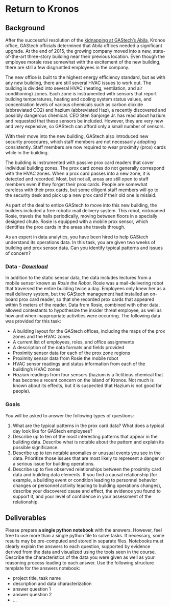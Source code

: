 # Return to Kronos

## Background

After the successful resolution of the [kidnapping at GAStech’s Abila](https://github.com/emmanueliarussi/DataScienceCapstone/tree/master/7_FinalProjects/TheKronosIncident), Kronos office, GAStech officials determined that Abila offices needed a significant upgrade. At the end of 2015, the growing company moved into a new, state-of-the-art three-story building near their previous location. Even though the employee morale rose somewhat with the excitement of the new building, there are still a few disgruntled employees in the company.

The new office is built to the highest energy efficiency standard, but as with any new building, there are still several HVAC issues to work out. The building is divided into several HVAC (heating, ventilation, and air conditioning) zones. Each zone is instrumented with sensors that report building temperatures, heating and cooling system status values, and concentration levels of various chemicals such as carbon dioxide (abbreviated CO2) and hazium (abbreviated Haz), a recently discovered and possibly dangerous chemical. CEO Sten Sanjorge Jr. has read about hazium and requested that these sensors be included. However, they are very new and very expensive, so GAStech can afford only a small number of sensors.

With their move into the new building, GAStech also introduced new security procedures, which staff members are not necessarily adopting consistently. Staff members are now required to wear proximity (prox) cards while in the building.

The building is instrumented with passive prox card readers that cover individual building zones. The prox card zones do not generally correspond with the HVAC zones. When a prox card passes into a new zone, it is detected and recorded. Most, but not all, areas are still open to staff members even if they forget their prox cards. People are somewhat careless with their prox cards, but some diligent staff members will go to the security desk and pick up a new prox card if their old one is mislaid.

As part of the deal to entice GAStech to move into this new building, the builders included a free robotic mail delivery system. This robot, nicknamed Rosie, travels the halls periodically, moving between floors in a specially designed chute. Rosie is equipped with a mobile prox sensor, which identifies the prox cards in the areas she travels through.

As an expert in data analytics, you have been hired to help GAStech understand its operations data. In this task, you are given two weeks of building and prox sensor data. Can you identify typical patterns  and issues of concern? 

### Data - *[Download](https://github.com/emmanueliarussi/DataScienceCapstone/tree/master/7_FinalProjects/ReturntoKronos/data/task1.zip)*

In addition to the static sensor data, the data includes lectures from a mobile sensor known as *Rosie the Robot*. Rosie was a mail-delivering robot that traversed the entire building twice a day. Employees only knew her as a mail delivery system, but the GAStech management had installed an on-board prox card reader, so that she recorded prox cards that appeared within 5 meters of the reader. Data from Rosie, combined with other data, allowed contestants to hypothesize the insider threat employee, as well as how and when inappropriate activities were occurring.  The following data was provided for this task:

* A building layout for the GAStech offices, including the maps of the prox zones and the HVAC zones
* A current list of employees, roles, and office assignments
* A description of the data formats and fields provided
* Proximity sensor data for each of the prox zone regions
* Proximity sensor data from Rosie the mobile robot
* HVAC sensor readings and status information from each of the building’s HVAC zones
* *Hazium* readings from four sensors (hazium is a fictitious chemical that has become a recent concern on the island of Kronos. Not much is known about its effects, but it is suspected that Hazium is not good for people).

### Goals

You will be asked to answer the following types of questions:

1. What are the typical patterns in the prox card data? What does a typical day look like for GAStech employees?
2. Describe up to ten of the most interesting patterns that appear in the building data. Describe what is notable about the pattern and explain its possible significance.
3. Describe up to ten notable anomalies or unusual events you see in the data. Prioritize those issues that are most likely to represent a danger or a serious issue for building operations.
4. Describe up to five observed relationships between the proximity card data and building data elements. If you find a causal relationship (for example, a building event or condition leading to personnel behavior changes or personnel activity leading to building operations changes), describe your discovered cause and effect, the evidence you found to support it, and your level of confidence in your assessment of the relationship.

## Deliverables

Please prepare __a single python notebook__ with the answers. However, feel free to use more than a single python file to solve tasks. If necessary, some results may be pre-computed and stored in separate files. Notebooks must clearly explain the answers to each question, supported by evidence derived from the data and visualized using the tools seen in the course. Describe the characteristics of the data you were given as well as your reasoning process leading to each answer. Use the following structure template for the answers notebook:

- project title, task name
- description and data characterization 
- answer question 1
- answer question 2
- ...


